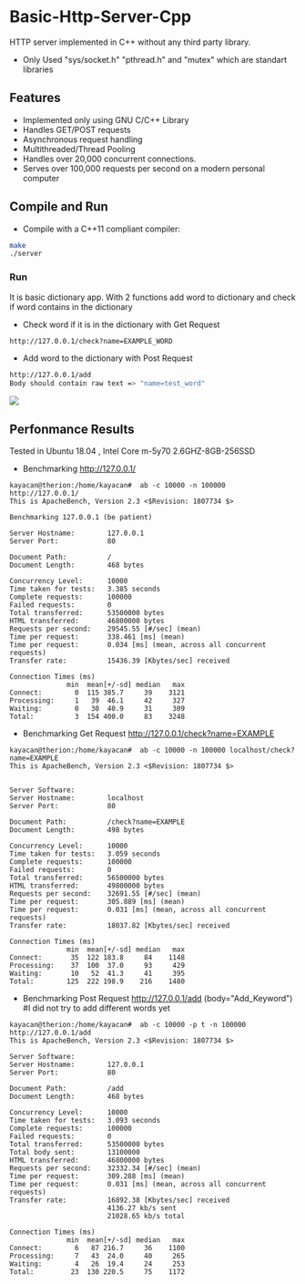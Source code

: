 # Basic-Http-Server-Cpp
HTTP server implemented in C++ without any third party library.

* Only Used "sys/socket.h" "pthread.h" and "mutex" which are standart libraries 

## Features

* Implemented only using GNU C/C++ Library
* Handles GET/POST requests
* Asynchronous request handling
* Multithreaded/Thread Pooling
* Handles over 20,000 concurrent connections.
* Serves over 100,000 requests per second on a modern personal computer
## Compile and Run

* Compile with a C++11 compliant compiler:
```sh
make
./server
```
### Run
It is basic dictionary app. With 2 functions add word to dictionary and check if word contains in the dictionary

* Check word if it is in the dictionary  with Get Request 
```sh
http://127.0.0.1/check?name=EXAMPLE_WORD
```
* Add word to the dictionary with Post Request 
```sh
http://127.0.0.1/add
Body should contain raw text => "name=test_word"
```

![](https://i.imgur.com/9H5LdpH.png)







## Perfonmance Results

Tested in Ubuntu 18.04 , Intel Core m-5y70 2.6GHZ-8GB-256SSD 
* Benchmarking http://127.0.0.1/
```
kayacan@therion:/home/kayacan#  ab -c 10000 -n 100000 http://127.0.0.1/
This is ApacheBench, Version 2.3 <$Revision: 1807734 $>

Benchmarking 127.0.0.1 (be patient)

Server Hostname:        127.0.0.1
Server Port:            80

Document Path:          /
Document Length:        468 bytes

Concurrency Level:      10000
Time taken for tests:   3.385 seconds
Complete requests:      100000
Failed requests:        0
Total transferred:      53500000 bytes
HTML transferred:       46800000 bytes
Requests per second:    29545.55 [#/sec] (mean)
Time per request:       338.461 [ms] (mean)
Time per request:       0.034 [ms] (mean, across all concurrent requests)
Transfer rate:          15436.39 [Kbytes/sec] received

Connection Times (ms)
              min  mean[+/-sd] median   max
Connect:        0  115 385.7     39    3121
Processing:     1   39  46.1     42     327
Waiting:        0   30  40.9     31     309
Total:          3  154 400.0     83    3248

```


* Benchmarking Get Request http://127.0.0.1/check?name=EXAMPLE
```
kayacan@therion:/home/kayacan#  ab -c 10000 -n 100000 localhost/check?name=EXAMPLE
This is ApacheBench, Version 2.3 <$Revision: 1807734 $>


Server Software:        
Server Hostname:        localhost
Server Port:            80

Document Path:          /check?name=EXAMPLE
Document Length:        498 bytes

Concurrency Level:      10000
Time taken for tests:   3.059 seconds
Complete requests:      100000
Failed requests:        0
Total transferred:      56500000 bytes
HTML transferred:       49800000 bytes
Requests per second:    32691.55 [#/sec] (mean)
Time per request:       305.889 [ms] (mean)
Time per request:       0.031 [ms] (mean, across all concurrent requests)
Transfer rate:          18037.82 [Kbytes/sec] received

Connection Times (ms)
              min  mean[+/-sd] median   max
Connect:       35  122 183.8     84    1148
Processing:    37  100  37.0     93     429
Waiting:       10   52  41.3     41     395
Total:        125  222 198.9    216    1480
```



* Benchmarking Post Request http://127.0.0.1/add (body="Add_Keyword") #I did not try to add different words yet
```
kayacan@therion:/home/kayacan#  ab -c 10000 -p t -n 100000 http://127.0.0.1/add
This is ApacheBench, Version 2.3 <$Revision: 1807734 $>

Server Software:        
Server Hostname:        127.0.0.1
Server Port:            80

Document Path:          /add
Document Length:        468 bytes

Concurrency Level:      10000
Time taken for tests:   3.093 seconds
Complete requests:      100000
Failed requests:        0
Total transferred:      53500000 bytes
Total body sent:        13100000
HTML transferred:       46800000 bytes
Requests per second:    32332.34 [#/sec] (mean)
Time per request:       309.288 [ms] (mean)
Time per request:       0.031 [ms] (mean, across all concurrent requests)
Transfer rate:          16892.38 [Kbytes/sec] received
                        4136.27 kb/s sent
                        21028.65 kb/s total

Connection Times (ms)
              min  mean[+/-sd] median   max
Connect:        6   87 216.7     36    1100
Processing:     7   43  24.0     40     265
Waiting:        4   26  19.4     24     253
Total:         23  130 220.5     75    1172

```
